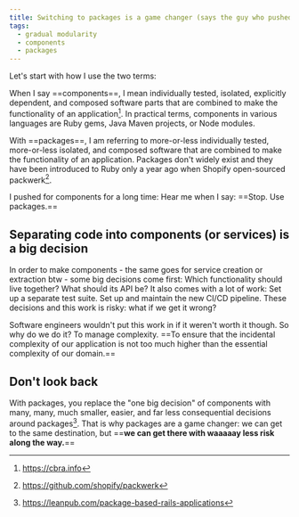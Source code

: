 ```yaml
---
title: Switching to packages is a game changer (says the guy who pushed for components for almost a decade)
tags:
  - gradual modularity
  - components
  - packages
---
```


<!--more-->
Let's start with how I use the two terms:

When I say ==components==, I mean individually tested, isolated, explicitly dependent, and composed software parts that are combined to make the functionality of an application[^1]. In practical terms, components in various languages are Ruby gems, Java Maven projects, or Node modules.

With ==packages==, I am referring to more-or-less individually tested, more-or-less isolated, and composed software that are combined to make the functionality of an application. Packages don't widely exist and they have been introduced to Ruby only a year ago when Shopify open-sourced packwerk[^2].

I pushed for components for a long time: Hear me when I say: ==Stop. Use packages.==

## Separating code into components (or services) is a big decision
In order to make components - the same goes for service creation or extraction btw - some big decisions come first: Which functionality should live together? What should its API be? It also comes with a lot of work: Set up a separate test suite. Set up and maintain the new CI/CD pipeline. These decisions and this work is risky: what if we get it wrong?

Software engineers wouldn't put this work in if it weren't worth it though. So why do we do it? To manage complexity. ==To ensure that the incidental complexity of our application is not too much higher than the essential complexity of our domain.==

## Don't look back

With packages, you replace the "one big decision" of components with many, many, much smaller, easier, and far less consequential decisions around packages[^3]. That is why packages are a game changer: we can get to the same destination, but ==**we can get there with waaaaay less risk along the way.**==

[^1]: https://cbra.info
[^2]: https://github.com/shopify/packwerk
[^3]: https://leanpub.com/package-based-rails-applications
